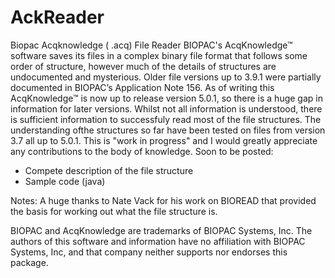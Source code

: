 # AckReader
Biopac Acqknowledge ( .acq) File Reader
BIOPAC's AcqKnowledge™ software saves its files in a complex binary file format that follows some order of structure, however much of the details of structures are undocumented and mysterious. Older file versions up to 3.9.1 were partially documented in BIOPAC’s Application Note 156. As of writing this AcqKnowledge™ is now up to release version 5.0.1, so there is a huge gap in information for later versions. 
Whilst not all information is understood, there is sufficient information to successfuly read most of the file structures. The understanding ofthe structures so far have been tested on files from version 3.7 all up to 5.0.1. 
This is "work in progress" and I would greatly appreciate any contributions to the body of knowledge.
Soon to be posted:
- Compete description of the file structure
- Sample code (java)

Notes: A huge thanks to Nate Vack for his work on BIOREAD that provided the basis for working out what the file structure is.

BIOPAC and AcqKnowledge are trademarks of BIOPAC Systems, Inc. The authors of this software and information have no affiliation with BIOPAC Systems, Inc, and that company neither supports nor endorses this package. 
